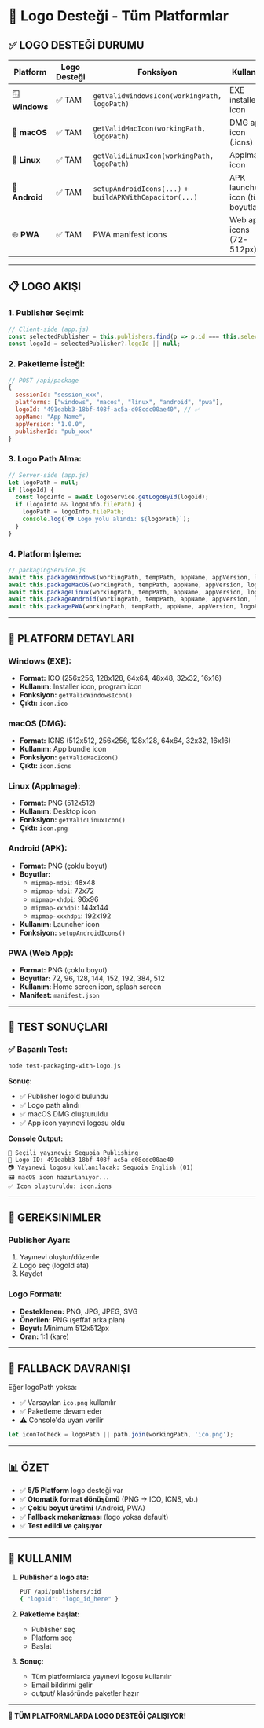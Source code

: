 # 🎨 Logo Desteği - Tüm Platformlar

## ✅ **LOGO DESTEĞİ DURUMU**

| Platform | Logo Desteği | Fonksiyon | Kullanım |
|----------|--------------|-----------|----------|
| 🪟 **Windows** | ✅ TAM | `getValidWindowsIcon(workingPath, logoPath)` | EXE installer icon |
| 🍎 **macOS** | ✅ TAM | `getValidMacIcon(workingPath, logoPath)` | DMG app icon (.icns) |
| 🐧 **Linux** | ✅ TAM | `getValidLinuxIcon(workingPath, logoPath)` | AppImage icon |
| 🤖 **Android** | ✅ TAM | `setupAndroidIcons(...)` + `buildAPKWithCapacitor(...)` | APK launcher icon (tüm boyutlar) |
| 🌐 **PWA** | ✅ TAM | PWA manifest icons | Web app icons (72-512px) |

---

## 📋 **LOGO AKIŞI**

### **1. Publisher Seçimi:**
```javascript
// Client-side (app.js)
const selectedPublisher = this.publishers.find(p => p.id === this.selectedPublisherId);
const logoId = selectedPublisher?.logoId || null;
```

### **2. Paketleme İsteği:**
```javascript
// POST /api/package
{
  sessionId: "session_xxx",
  platforms: ["windows", "macos", "linux", "android", "pwa"],
  logoId: "491eabb3-18bf-408f-ac5a-d08cdc00ae40", // ✅
  appName: "App Name",
  appVersion: "1.0.0",
  publisherId: "pub_xxx"
}
```

### **3. Logo Path Alma:**
```javascript
// Server-side (app.js)
let logoPath = null;
if (logoId) {
  const logoInfo = await logoService.getLogoById(logoId);
  if (logoInfo && logoInfo.filePath) {
    logoPath = logoInfo.filePath;
    console.log(`📷 Logo yolu alındı: ${logoPath}`);
  }
}
```

### **4. Platform İşleme:**
```javascript
// packagingService.js
await this.packageWindows(workingPath, tempPath, appName, appVersion, logoPath, ...);
await this.packageMacOS(workingPath, tempPath, appName, appVersion, logoPath, ...);
await this.packageLinux(workingPath, tempPath, appName, appVersion, logoPath, ...);
await this.packageAndroid(workingPath, tempPath, appName, appVersion, logoPath, ...);
await this.packagePWA(workingPath, tempPath, appName, appVersion, logoPath, ...);
```

---

## 🎨 **PLATFORM DETAYLARI**

### **Windows (EXE):**
- **Format:** ICO (256x256, 128x128, 64x64, 48x48, 32x32, 16x16)
- **Kullanım:** Installer icon, program icon
- **Fonksiyon:** `getValidWindowsIcon()`
- **Çıktı:** `icon.ico`

### **macOS (DMG):**
- **Format:** ICNS (512x512, 256x256, 128x128, 64x64, 32x32, 16x16)
- **Kullanım:** App bundle icon
- **Fonksiyon:** `getValidMacIcon()`
- **Çıktı:** `icon.icns`

### **Linux (AppImage):**
- **Format:** PNG (512x512)
- **Kullanım:** Desktop icon
- **Fonksiyon:** `getValidLinuxIcon()`
- **Çıktı:** `icon.png`

### **Android (APK):**
- **Format:** PNG (çoklu boyut)
- **Boyutlar:**
  - `mipmap-mdpi`: 48x48
  - `mipmap-hdpi`: 72x72
  - `mipmap-xhdpi`: 96x96
  - `mipmap-xxhdpi`: 144x144
  - `mipmap-xxxhdpi`: 192x192
- **Kullanım:** Launcher icon
- **Fonksiyon:** `setupAndroidIcons()`

### **PWA (Web App):**
- **Format:** PNG (çoklu boyut)
- **Boyutlar:** 72, 96, 128, 144, 152, 192, 384, 512
- **Kullanım:** Home screen icon, splash screen
- **Manifest:** `manifest.json`

---

## 🧪 **TEST SONUÇLARI**

### **✅ Başarılı Test:**
```bash
node test-packaging-with-logo.js
```

**Sonuç:**
- ✅ Publisher logoId bulundu
- ✅ Logo path alındı
- ✅ macOS DMG oluşturuldu
- ✅ App icon yayınevi logosu oldu

**Console Output:**
```
📝 Seçili yayınevi: Sequoia Publishing
🎨 Logo ID: 491eabb3-18bf-408f-ac5a-d08cdc00ae40
📷 Yayınevi logosu kullanılacak: Sequoia English (01)
🖼️ macOS icon hazırlanıyor...
✅ Icon oluşturuldu: icon.icns
```

---

## 📌 **GEREKSINIMLER**

### **Publisher Ayarı:**
1. Yayınevi oluştur/düzenle
2. Logo seç (logoId ata)
3. Kaydet

### **Logo Formatı:**
- **Desteklenen:** PNG, JPG, JPEG, SVG
- **Önerilen:** PNG (şeffaf arka plan)
- **Boyut:** Minimum 512x512px
- **Oran:** 1:1 (kare)

---

## 🔧 **FALLBACK DAVRANIŞI**

Eğer logoPath yoksa:
- ✅ Varsayılan `ico.png` kullanılır
- ✅ Paketleme devam eder
- ⚠️ Console'da uyarı verilir

```javascript
let iconToCheck = logoPath || path.join(workingPath, 'ico.png');
```

---

## 📊 **ÖZET**

- ✅ **5/5 Platform** logo desteği var
- ✅ **Otomatik format dönüşümü** (PNG → ICO, ICNS, vb.)
- ✅ **Çoklu boyut üretimi** (Android, PWA)
- ✅ **Fallback mekanizması** (logo yoksa default)
- ✅ **Test edildi ve çalışıyor**

---

## 🚀 **KULLANIM**

1. **Publisher'a logo ata:**
   ```bash
   PUT /api/publishers/:id
   { "logoId": "logo_id_here" }
   ```

2. **Paketleme başlat:**
   - Publisher seç
   - Platform seç
   - Başlat

3. **Sonuç:**
   - Tüm platformlarda yayınevi logosu kullanılır
   - Email bildirimi gelir
   - output/ klasöründe paketler hazır

---

**🎉 TÜM PLATFORMLARDA LOGO DESTEĞİ ÇALIŞIYOR!**
